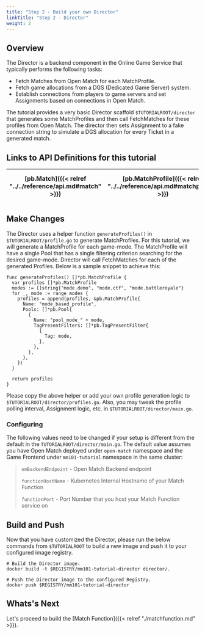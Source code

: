 ```yaml
---
title: "Step 2 - Build your own Director"
linkTitle: "Step 2 - Director"
weight: 2
---
```


## Overview

The Director is a backend component in the Online Game Service that typically performs the following tasks:

- Fetch Matches from Open Match for each MatchProfile.
- Fetch game allocations from a DGS (Dedicated Game Server) system.
- Establish connections from players to game servers and set Assignments based on connections in Open Match.

The tutorial provides a very basic Director scaffold `$TUTORIALROOT/director` that generates some MatchProfiles and then call FetchMatches for these profiles from Open Match. The director then sets Assignment to a fake connection string to simulate a DGS allocation for every Ticket in a generated match.

## Links to API Definitions for this tutorial

| [pb.Match]({{< relref "../../reference/api.md#match" >}}) | [pb.MatchProfile]({{< relref "../../reference/api.md#matchprofile" >}}) | [pb.FunctionConfig]({{< relref "../../reference/api.md#openmatch.FunctionConfig" >}}) | [backend.AssignTickets]({{< relref "../../reference/api.md#frontend" >}}) | [backend.FetchMatches]({{< relref "../../reference/api.md#frontend" >}}) |
| ----- | ---- | ----- | ----------- | ----------- |

## Make Changes

The Director uses a helper function `generateProfiles()` in `$TUTORIALROOT/profile.go` to generate MatchProfiles. For this tutorial, we will generate a MatchProfile for each game-mode. The MatchProfile will have a single Pool that has a single filtering criterion searching for the desired game-mode. Director will call FetchMatches for each of the generated Profiles. Below is a sample snippet to achieve this:

```
func generateProfiles() []*pb.MatchProfile {
  var profiles []*pb.MatchProfile
  modes := []string{"mode.demo", "mode.ctf", "mode.battleroyale"}
  for _, mode := range modes {
    profiles = append(profiles, &pb.MatchProfile{
      Name: "mode_based_profile",
      Pools: []*pb.Pool{
        {
          Name: "pool_mode_" + mode,
          TagPresentFilters: []*pb.TagPresentFilter{
            {
              Tag: mode,
            },
          },
        },
      },
    })
  }

  return profiles
}
```

Please copy the above helper or add your own profile generation logic to `$TUTORIALROOT/director/profiles.go`. Also, you may tweak the profile polling interval, Assignment logic, etc. in `$TUTORIALROOT/director/main.go`.

### Configuring

The following values need to be changed if your setup is different from the default in the `TUTORIALROOT/director/main.go`. The default value assumes you have Open Match deployed under `open-match` namespace and the Game Frontend under `mm101-tutorial` namespace in the same cluster:

> `omBackendEndpoint` - Open Match Backend endpoint
>
> `functionHostName` - Kubernetes Internal Hostname of your Match Function
>
> `functionPort` - Port Number that you host your Match Function service on

## Build and Push

Now that you have customized the Director, please run the below commands from `$TUTORIALROOT` to build a new image and push it to your configured image registry.

```
# Build the Director image.
docker build -t $REGISTRY/mm101-tutorial-director director/.

# Push the Director image to the configured Registry.
docker push $REGISTRY/mm101-tutorial-director
```

## Whats's Next

Let's proceed to build the [Match Function]({{< relref "./matchfunction.md" >}}).
